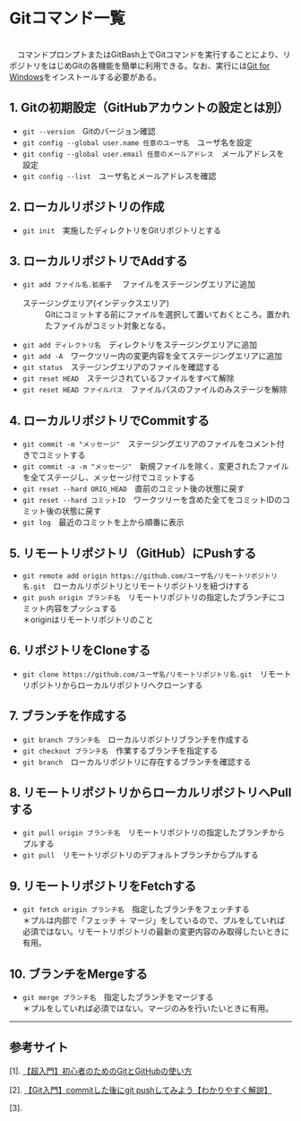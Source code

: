 # Gitコマンド一覧

<br>&emsp;コマンドプロンプトまたはGitBash上でGitコマンドを実行することにより、リポジトリをはじめGitの各機能を簡単に利用できる。なお、実行には[Git for Windows](https://gitforwindows.org/)をインストールする必要がある。

## 1. Gitの初期設定（GitHubアカウントの設定とは別）

- `git --version`　Gitのバージョン確認
- `git config --global user.name 任意のユーザ名`　ユーザ名を設定
- `git config --global user.email 任意のメールアドレス`　メールアドレスを設定
- `git config --list`　ユーザ名とメールアドレスを確認

## 2. ローカルリポジトリの作成

- `git init`　実施したディレクトリをGitリポジトリとする

## 3. ローカルリポジトリでAddする

- `git add ファイル名.拡張子`　 ファイルをステージングエリアに追加
    <dl>
      <dt>ステージングエリア(インデックスエリア)</dt>
      <dd>Gitにコミットする前にファイルを選択して置いておくところ。置かれたファイルがコミット対象となる。</dd>
    </dl>
- `git add ディレクトリ名`　ディレクトリをステージングエリアに追加
- `git add -A`　ワークツリー内の変更内容を全てステージングエリアに追加
- `git status`　ステージングエリアのファイルを確認する
- `git reset HEAD`　ステージされているファイルをすべて解除
- `git reset HEAD ファイルパス`　ファイルパスのファイルのみステージを解除

## 4. ローカルリポジトリでCommitする

- `git commit -m "メッセージ"`　ステージングエリアのファイルをコメント付きでコミットする
- `git commit -a -m "メッセージ"`　新規ファイルを除く、変更されたファイルを全てステージし、メッセージ付でコミットする
- `git reset --hard ORIG_HEAD`　直前のコミット後の状態に戻す
- `git reset --hard コミットID`　ワークツリーを含めた全てをコミットIDのコミット後の状態に戻す
- `git log`　最近のコミットを上から順番に表示

## 5. リモートリポジトリ（GitHub）にPushする

- `git remote add origin https://github.com/ユーザ名/リモートリポジトリ名.git`　ローカルリポジトリとリモートリポジトリを紐づけする
- `git push origin ブランチ名`　リモートリポジトリの指定したブランチにコミット内容をプッシュする
  <br>＊originはリモートリポジトリのこと

## 6. リポジトリをCloneする

- `git clone https://github.com/ユーザ名/リモートリポジトリ名.git`　リモートリポジトリからローカルリポジトリへクローンする

## 7. ブランチを作成する

- `git branch ブランチ名`　ローカルリポジトリブランチを作成する
- `git checkout ブランチ名`　作業するブランチを指定する
- `git branch`　ローカルリポジトリに存在するブランチを確認する

## 8. リモートリポジトリからローカルリポジトリへPullする

- `git pull origin ブランチ名`　リモートリポジトリの指定したブランチからプルする
- `git pull`　リモートリポジトリのデフォルトブランチからプルする

## 9. リモートリポジトリをFetchする

- `git fetch origin ブランチ名`　指定したブランチをフェッチする
  <br>＊プルは内部で「フェッチ ＋ マージ」をしているので、プルをしていれば必須ではない。リモートリポジトリの最新の変更内容のみ取得したいときに有用。

## 10. ブランチをMergeする

- `git merge ブランチ名`　指定したブランチをマージする
  <br>＊プルをしていれば必須ではない。マージのみを行いたいときに有用。

---

## 参考サイト

[1]. [【超入門】初心者のためのGitとGitHubの使い方](https://tech-blog.rakus.co.jp/entry/20200529/git#2-5-%E3%82%B3%E3%83%BC%E3%83%89%E3%83%AC%E3%83%93%E3%83%A5%E3%83%BC%E3%83%9E%E3%83%BC%E3%82%B8)

[2]. [【Git入門】commitした後にgit pushしてみよう【わかりやすく解説】](https://codelikes.com/git-commit-push/?amp=1)

[3]. []()